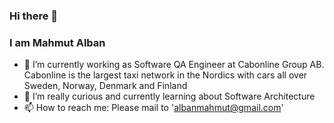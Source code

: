 ### Hi there 👋
### I am Mahmut Alban

- 🔭 I’m currently working as Software QA Engineer at Cabonline Group AB. Cabonline is the largest taxi network in the Nordics with cars all over Sweden, Norway, Denmark and Finland
- 🌱 I’m really curious and currently learning about Software Architecture
- 📫 How to reach me: Please mail to 'albanmahmut@gmail.com'
